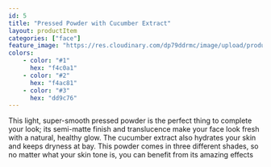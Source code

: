 ```yaml
---
id: 5
title: "Pressed Powder with Cucumber Extract"
layout: productItem
categories: ["face"]
feature_image: "https://res.cloudinary.com/dp79ddrmc/image/upload/products/pressedPowderCucumber.jpg"
colors:
    - color: "#1"
      hex: "f4c0a1"
    - color: "#2"
      hex: "f4ac81"
    - color: "#3"
      hex: "dd9c76"
---
```

This light, super-smooth pressed powder is the perfect thing to complete your look; its semi-matte finish and translucence make your face look fresh with a natural, healthy glow. The cucumber extract also hydrates your skin and keeps dryness at bay. This powder comes in three different shades, so no matter what your skin tone is, you can benefit from its amazing effects